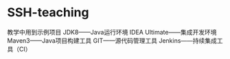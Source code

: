# SSH-teaching
教学中用到示例项目
JDK8——Java运行环境
IDEA Ultimate——集成开发环境
Maven3——Java项目构建工具
GIT——源代码管理工具
Jenkins——持续集成工具（CI）
